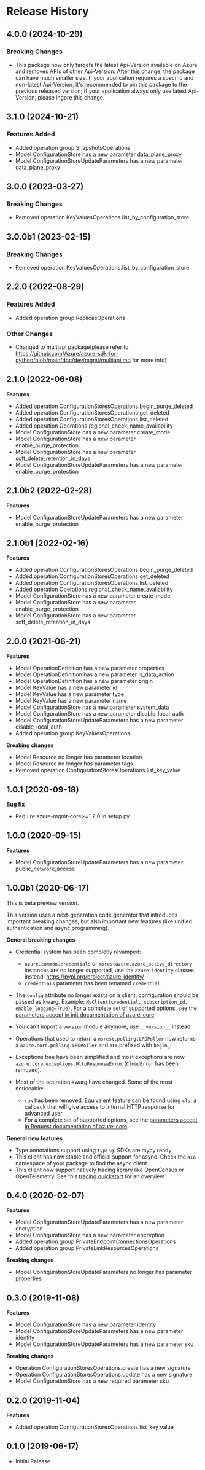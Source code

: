 # Release History

## 4.0.0 (2024-10-29)

### Breaking Changes

  - This package now only targets the latest Api-Version available on Azure and removes APIs of other Api-Version. After this change, the package can have much smaller size. If your application requires a specific and non-latest Api-Version, it's recommended to pin this package to the previous released version; If your application always only use latest Api-Version, please ingore this change.

## 3.1.0 (2024-10-21)

### Features Added

  - Added operation group SnapshotsOperations
  - Model ConfigurationStore has a new parameter data_plane_proxy
  - Model ConfigurationStoreUpdateParameters has a new parameter data_plane_proxy

## 3.0.0 (2023-03-27)

### Breaking Changes

  - Removed operation KeyValuesOperations.list_by_configuration_store

## 3.0.0b1 (2023-02-15)

### Breaking Changes

  - Removed operation KeyValuesOperations.list_by_configuration_store

## 2.2.0 (2022-08-29)

### Features Added

  - Added operation group ReplicasOperations

### Other Changes

  - Changed to multiapi package(please refer to https://github.com/Azure/azure-sdk-for-python/blob/main/doc/dev/mgmt/multiapi.md for more info)

## 2.1.0 (2022-06-08)

**Features**

  - Added operation ConfigurationStoresOperations.begin_purge_deleted
  - Added operation ConfigurationStoresOperations.get_deleted
  - Added operation ConfigurationStoresOperations.list_deleted
  - Added operation Operations.regional_check_name_availability
  - Model ConfigurationStore has a new parameter create_mode
  - Model ConfigurationStore has a new parameter enable_purge_protection
  - Model ConfigurationStore has a new parameter soft_delete_retention_in_days
  - Model ConfigurationStoreUpdateParameters has a new parameter enable_purge_protection

## 2.1.0b2 (2022-02-28)

**Features**

  - Model ConfigurationStoreUpdateParameters has a new parameter enable_purge_protection

## 2.1.0b1 (2022-02-16)

**Features**

  - Added operation ConfigurationStoresOperations.begin_purge_deleted
  - Added operation ConfigurationStoresOperations.get_deleted
  - Added operation ConfigurationStoresOperations.list_deleted
  - Added operation Operations.regional_check_name_availability
  - Model ConfigurationStore has a new parameter create_mode
  - Model ConfigurationStore has a new parameter enable_purge_protection
  - Model ConfigurationStore has a new parameter soft_delete_retention_in_days

## 2.0.0 (2021-06-21)

**Features**

  - Model OperationDefinition has a new parameter properties
  - Model OperationDefinition has a new parameter is_data_action
  - Model OperationDefinition has a new parameter origin
  - Model KeyValue has a new parameter id
  - Model KeyValue has a new parameter type
  - Model KeyValue has a new parameter name
  - Model ConfigurationStore has a new parameter system_data
  - Model ConfigurationStore has a new parameter disable_local_auth
  - Model ConfigurationStoreUpdateParameters has a new parameter disable_local_auth
  - Added operation group KeyValuesOperations

**Breaking changes**

  - Model Resource no longer has parameter location
  - Model Resource no longer has parameter tags
  - Removed operation ConfigurationStoresOperations.list_key_value

## 1.0.1 (2020-09-18)

**Bug fix**

  - Require azure-mgmt-core>=1.2.0 in setup.py

## 1.0.0 (2020-09-15)

**Features**

  - Model ConfigurationStoreUpdateParameters has a new parameter public_network_access

## 1.0.0b1 (2020-06-17)

This is beta preview version.

This version uses a next-generation code generator that introduces important breaking changes, but also important new features (like unified authentication and async programming).

**General breaking changes**

- Credential system has been completly revamped:

  - `azure.common.credentials` or `msrestazure.azure_active_directory` instances are no longer supported, use the `azure-identity` classes instead: https://pypi.org/project/azure-identity/
  - `credentials` parameter has been renamed `credential`

- The `config` attribute no longer exists on a client, configuration should be passed as kwarg. Example: `MyClient(credential, subscription_id, enable_logging=True)`. For a complete set of
  supported options, see the [parameters accept in init documentation of azure-core](https://github.com/Azure/azure-sdk-for-python/blob/main/sdk/core/azure-core/CLIENT_LIBRARY_DEVELOPER.md#available-policies)
- You can't import a `version` module anymore, use `__version__` instead
- Operations that used to return a `msrest.polling.LROPoller` now returns a `azure.core.polling.LROPoller` and are prefixed with `begin_`.
- Exceptions tree have been simplified and most exceptions are now `azure.core.exceptions.HttpResponseError` (`CloudError` has been removed).
- Most of the operation kwarg have changed. Some of the most noticeable:

  - `raw` has been removed. Equivalent feature can be found using `cls`, a callback that will give access to internal HTTP response for advanced user
  - For a complete set of
  supported options, see the [parameters accept in Request documentation of azure-core](https://github.com/Azure/azure-sdk-for-python/blob/main/sdk/core/azure-core/CLIENT_LIBRARY_DEVELOPER.md#available-policies)

**General new features**

- Type annotations support using `typing`. SDKs are mypy ready.
- This client has now stable and official support for async. Check the `aio` namespace of your package to find the async client.
- This client now support natively tracing library like OpenCensus or OpenTelemetry. See this [tracing quickstart](https://github.com/Azure/azure-sdk-for-python/tree/main/sdk/core/azure-core-tracing-opentelemetry) for an overview.

## 0.4.0 (2020-02-07)

**Features**

- Model ConfigurationStoreUpdateParameters has a new parameter encryption
- Model ConfigurationStore has a new parameter encryption
- Added operation group PrivateEndpointConnectionsOperations
- Added operation group PrivateLinkResourcesOperations

**Breaking changes**

- Model ConfigurationStoreUpdateParameters no longer has parameter properties

## 0.3.0 (2019-11-08)

**Features**

  - Model ConfigurationStore has a new parameter identity
  - Model ConfigurationStoreUpdateParameters has a new parameter
    identity
  - Model ConfigurationStoreUpdateParameters has a new parameter sku

**Breaking changes**

  - Operation ConfigurationStoresOperations.create has a new signature
  - Operation ConfigurationStoresOperations.update has a new signature
  - Model ConfigurationStore has a new required parameter sku

## 0.2.0 (2019-11-04)

**Features**

  - Added operation ConfigurationStoresOperations.list_key_value

## 0.1.0 (2019-06-17)

  - Initial Release

